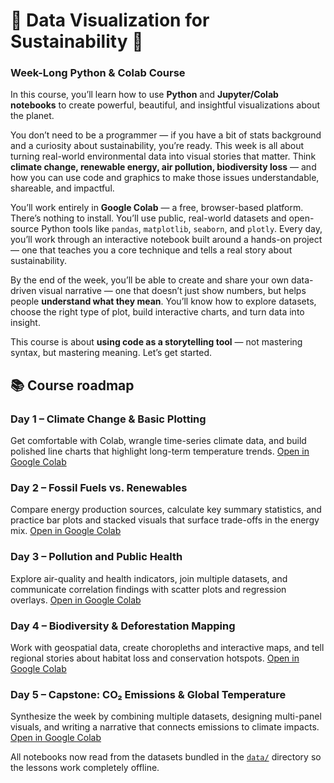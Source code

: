 # 🌿 Data Visualization for Sustainability  🌿 
### Week-Long Python & Colab Course

In this course, you’ll learn how to use **Python** and **Jupyter/Colab notebooks** to create powerful, beautiful, and insightful visualizations about the planet.

You don’t need to be a programmer — if you have a bit of stats background and a curiosity about sustainability, you’re ready. This week is all about turning real-world environmental data into visual stories that matter. Think **climate change, renewable energy, air pollution, biodiversity loss** — and how you can use code and graphics to make those issues understandable, shareable, and impactful.

You’ll work entirely in **Google Colab** — a free, browser-based platform. There’s nothing to install. You’ll use public, real-world datasets and open-source Python tools like `pandas`, `matplotlib`, `seaborn`, and `plotly`. Every day, you’ll work through an interactive notebook built around a hands-on project — one that teaches you a core technique and tells a real story about sustainability.

By the end of the week, you’ll be able to create and share your own data-driven visual narrative — one that doesn’t just show numbers, but helps people **understand what they mean**. You’ll know how to explore datasets, choose the right type of plot, build interactive charts, and turn data into insight.

This course is about **using code as a storytelling tool** — not mastering syntax, but mastering meaning. Let’s get started.

## 📚 Course roadmap

### Day 1 – Climate Change & Basic Plotting
Get comfortable with Colab, wrangle time-series climate data, and build polished line charts that highlight long-term temperature trends. [Open in Google Colab](https://colab.research.google.com/github/ds4s/ds4s/blob/main/days/day01/notebook/day01_starter.ipynb)

### Day 2 – Fossil Fuels vs. Renewables
Compare energy production sources, calculate key summary statistics, and practice bar plots and stacked visuals that surface trade-offs in the energy mix. [Open in Google Colab](https://colab.research.google.com/github/ds4s/ds4s/blob/main/days/day02/notebook/day02_starter.ipynb)

### Day 3 – Pollution and Public Health
Explore air-quality and health indicators, join multiple datasets, and communicate correlation findings with scatter plots and regression overlays. [Open in Google Colab](https://colab.research.google.com/github/ds4s/ds4s/blob/main/days/day03/notebook/day03_starter.ipynb)

### Day 4 – Biodiversity & Deforestation Mapping
Work with geospatial data, create choropleths and interactive maps, and tell regional stories about habitat loss and conservation hotspots. [Open in Google Colab](https://colab.research.google.com/github/ds4s/ds4s/blob/main/days/day04/notebook/day04_starter.ipynb)

### Day 5 – Capstone: CO₂ Emissions & Global Temperature
Synthesize the week by combining multiple datasets, designing multi-panel visuals, and writing a narrative that connects emissions to climate impacts. [Open in Google Colab](https://colab.research.google.com/github/ds4s/ds4s/blob/main/days/day05/notebook/day05_starter.ipynb)

All notebooks now read from the datasets bundled in the [`data/`](data) directory so the lessons work completely offline.

